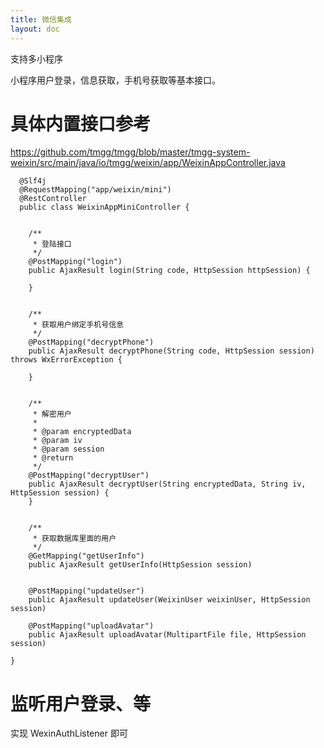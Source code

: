```yaml
---
title: 微信集成
layout: doc
---
```



支持多小程序

小程序用户登录，信息获取，手机号获取等基本接口。


# 具体内置接口参考
https://github.com/tmgg/tmgg/blob/master/tmgg-system-weixin/src/main/java/io/tmgg/weixin/app/WeixinAppController.java



```
  @Slf4j
  @RequestMapping("app/weixin/mini")
  @RestController
  public class WeixinAppMiniController {


    /**
     * 登陆接口
     */
    @PostMapping("login")
    public AjaxResult login(String code, HttpSession httpSession) {
        
    }


    /**
     * 获取用户绑定手机号信息
     */
    @PostMapping("decryptPhone")
    public AjaxResult decryptPhone(String code, HttpSession session) throws WxErrorException {
      
    }


    /**
     * 解密用户
     *
     * @param encryptedData
     * @param iv
     * @param session
     * @return
     */
    @PostMapping("decryptUser")
    public AjaxResult decryptUser(String encryptedData, String iv, HttpSession session) {
    }


    /**
     * 获取数据库里面的用户
     */
    @GetMapping("getUserInfo")
    public AjaxResult getUserInfo(HttpSession session) 


    @PostMapping("updateUser")
    public AjaxResult updateUser(WeixinUser weixinUser, HttpSession session) 

    @PostMapping("uploadAvatar")
    public AjaxResult uploadAvatar(MultipartFile file, HttpSession session)

}
```




# 监听用户登录、等
实现 WexinAuthListener 即可
